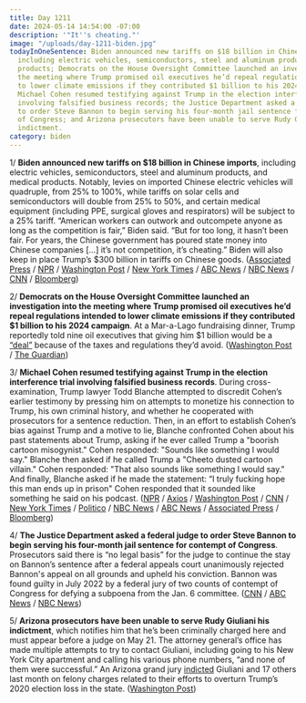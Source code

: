 ```yaml
---
title: Day 1211
date: 2024-05-14 14:54:00 -07:00
description: '"It''s cheating."'
image: "/uploads/day-1211-biden.jpg"
todayInOneSentence: Biden announced new tariffs on $18 billion in Chinese imports,
  including electric vehicles, semiconductors, steel and aluminum products, and medical
  products; Democrats on the House Oversight Committee launched an investigation into
  the meeting where Trump promised oil executives he’d repeal regulations intended
  to lower climate emissions if they contributed $1 billion to his 2024 campaign;
  Michael Cohen resumed testifying against Trump in the election interference trial
  involving falsified business records; the Justice Department asked a federal judge
  to order Steve Bannon to begin serving his four-month jail sentence for contempt
  of Congress; and Arizona prosecutors have been unable to serve Rudy Giuliani his
  indictment.
category: biden
---
```


1/ **Biden announced new tariffs on $18 billion in Chinese imports**, including electric vehicles, semiconductors, steel and aluminum products, and medical products. Notably, levies on imported Chinese electric vehicles will quadruple, from 25% to 100%, while tariffs on solar cells and semiconductors will double from 25% to 50%, and certain medical equipment (including PPE, surgical gloves and respirators) will be subject to a 25% tariff. “American workers can outwork and outcompete anyone as long as the competition is fair,” Biden said. “But for too long, it hasn’t been fair. For years, the Chinese government has poured state money into Chinese companies [...] it’s not competition, it’s cheating.” Biden will also keep in place Trump’s $300 billion in tariffs on Chinese goods. ([Associated Press](https://apnews.com/article/biden-china-tariffs-electric-vehicles-evs-solar-2024ba735c47e04a50898a88425c5e2c) / [NPR](https://www.npr.org/2024/05/14/1250987721/biden-china-tariffs-electric-vehicles) / [Washington Post](https://www.washingtonpost.com/business/2024/05/14/biden-china-tariff-ev-solar/) / [New York Times](https://www.nytimes.com/2024/05/14/us/politics/biden-china-tariffs.html) / [ABC News](https://abcnews.go.com/Politics/biden-announce-new-china-tariffs-electric-vehicles-solar/story?id=110217430) / [NBC News](https://www.nbcnews.com/politics/white-house/biden-moves-ahead-tariff-hikes-numerous-chinese-goods-rcna152090) / [CNN](https://www.cnn.com/2024/05/14/politics/biden-tariffs-chinese-imports/index.html) / [Bloomberg](https://www.bloomberg.com/news/articles/2024-05-14/biden-imposes-sweeping-tariffs-on-chinese-chips-minerals-evs?srnd=homepage-americas&sref=MIBMEEoj))

2/ **Democrats on the House Oversight Committee launched an investigation into the meeting where Trump promised oil executives he’d repeal regulations intended to lower climate emissions if they contributed $1 billion to his 2024 campaign**. At a Mar-a-Lago fundraising dinner, Trump reportedly told nine oil executives that giving him $1 billion would be a [“deal”](https://whatthefuckjusthappenedtoday.com/2024/05/13/day-1210/#trump-asked-oil-executives-for-1-bil) because of the taxes and regulations they’d avoid. ([Washington Post](https://www.washingtonpost.com/climate-environment/2024/05/14/trump-oil-executives-investigation-democrats/) / [The Guardian](https://www.theguardian.com/us-news/live/2024/may/14/mike-johnson-trump-trial-congress-politics-updates))

3/ **Michael Cohen resumed testifying against Trump in the election interference trial involving falsified business records**. During cross-examination, Trump lawyer Todd Blanche attempted to discredit Cohen’s earlier testimony by pressing him on attempts to monetize his connection to Trump, his own criminal history, and whether he cooperated with prosecutors for a sentence reduction. Then, in an effort to establish Cohen’s bias against Trump and a motive to lie, Blanche confronted Cohen about his past statements about Trump, asking if he ever called Trump a "boorish cartoon misogynist." Cohen responded: "Sounds like something I would say." Blanche then asked if he called Trump a "Cheeto dusted cartoon villain." Cohen responded: "That also sounds like something I would say." And finally, Blanche asked if he made the statement: “I truly fucking hope this man ends up in prison" Cohen responded that it sounded like something he said on his podcast. ([NPR](https://www.npr.org/2024/05/14/1251285313/trump-trial-michael-cohen) / [Axios](https://www.axios.com/2024/05/14/trump-hush-money-trial-michael-cohen-cross-examination) / [Washington Post](https://www.washingtonpost.com/politics/2024/05/14/trump-hush-money-trial-michael-cohen-live-updates/) / [CNN](https://www.cnn.com/politics/live-news/trump-hush-money-trial-05-14-24/index.html?tab=Catch+Up) / [New York Times](https://www.nytimes.com/live/2024/05/14/nyregion/trump-trial-news-michael-cohen) / [Politico](https://www.politico.com/live-updates/2024/05/14/trump-hush-money-criminal-trial/tv-spots-and-book-profits-00157977) / [NBC News](https://www.nbcnews.com/politics/donald-trump/live-blog/trump-hush-money-trial-day-17-michael-cohen-live-updates-rcna151899) / [ABC News](https://abcnews.go.com/US/live-updates/trump-hush-money-trial/?id=110153195) / [Associated Press](https://apnews.com/live/trump-trial-updates-michael-cohen-testimony-day-17) / [Bloomberg](https://www.bloomberg.com/news/live-blog/2024-05-14/trump-criminal-trial-may-14?srnd=homepage-americas&sref=MIBMEEoj))

4/ **The Justice Department asked a federal judge to order Steve Bannon to begin serving his four-month jail sentence for contempt of Congress**. Prosecutors said there is “no legal basis” for the judge to continue the stay on Bannon’s sentence after a federal appeals court unanimously rejected Bannon's appeal on all grounds and upheld his conviction. Bannon was found guilty in July 2022 by a federal jury of two counts of contempt of Congress for defying a subpoena from the Jan. 6 committee. ([CNN](https://www.cnn.com/2024/05/14/politics/steve-bannon-justice-department-prison-sentence/index.html) / [ABC News](https://abcnews.go.com/Politics/doj-requests-judge-order-steve-bannon-begin-prison/story?id=110209704) / [NBC News](https://www.nbcnews.com/politics/justice-department/prosecutors-ask-judge-order-steve-bannon-report-prison-rcna152213))

5/ **Arizona prosecutors have been unable to serve Rudy Giuliani his indictment**, which notifies him that he’s been criminally charged here and must appear before a judge on May 21. The attorney general’s office has made multiple attempts to try to contact Giuliani, including going to his New York City apartment and calling his various phone numbers, “and none of them were successful.” An Arizona grand jury [indicted](https://whatthefuckjusthappenedtoday.com/2024/04/25/day-1192/#3-a-grand-jury-in-arizona-indicted-1) Giuliani and 17 others last month on felony charges related to their efforts to overturn Trump’s 2020 election loss in the state. ([Washington Post](https://www.washingtonpost.com/national-security/2024/05/14/rudy-giuliani-arizona-charges/))